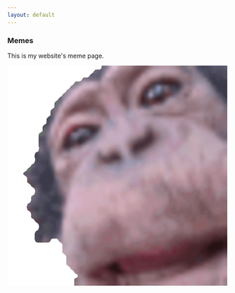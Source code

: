 ```yaml
---
layout: default
---
```



### Memes
  This is my website's meme page.

![munkegif](https://github.com/spierceVR/spierceVR.github.io/blob/master/_images/munke.gif?raw=true)
